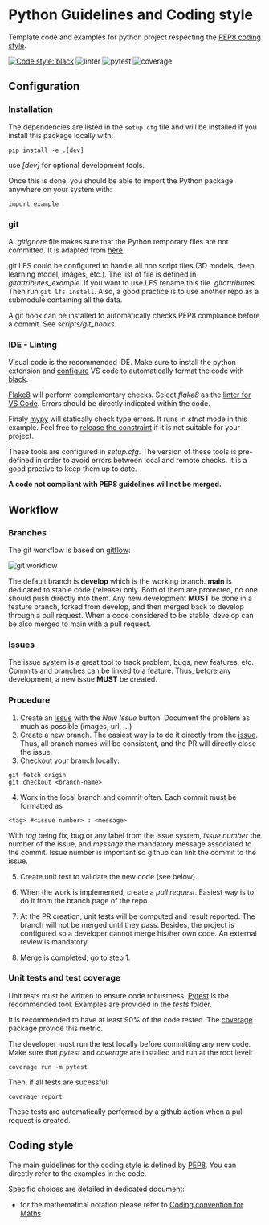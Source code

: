 # Python Guidelines and Coding style

Template code and examples for python project respecting the [PEP8 coding style](https://peps.python.org/pep-0008/).

[![Code style: black](https://img.shields.io/badge/code%20style-black-000000.svg)](https://github.com/psf/black) ![linter](https://github.com/pollen-robotics/python-coding-guidelines/actions/workflows/lint.yml/badge.svg) ![pytest](https://github.com/pollen-robotics/python-coding-guidelines/actions/workflows/pytest.yml/badge.svg) ![coverage](https://img.shields.io/endpoint?url=https://gist.githubusercontent.com/FabienDanieau/58642e8fe4589e710e26627e39ff92d7/raw/covbadge.json)



## Configuration

### Installation

The dependencies are listed in the ```setup.cfg``` file and will be installed if you install this package locally with:
```
pip install -e .[dev]
```
use *[dev]* for optional development tools.


Once this is done, you should be able to import the Python package anywhere on your system with:
```
import example
```


### git

A *.gitignore* file makes sure that the Python temporary files are not committed. It is adapted from [here](https://github.com/github/gitignore/blob/main/Python.gitignore).

git LFS could be configured to handle all non script files (3D models, deep learning model, images, etc.). The list of file is defined in *gitattributes_example.* If you want to use LFS rename this file *.gitattributes*. Then run ```git lfs install```. Also, a good practice is to use another repo as a submodule containing all the data.

A git hook can be installed to automatically checks PEP8 compliance before a commit. See *scripts/git_hooks*.

### IDE - Linting

Visual code is the recommended IDE. Make sure to install the python extension and [configure](https://dev.to/adamlombard/how-to-use-the-black-python-code-formatter-in-vscode-3lo0) VS code to automatically format the code with [black](https://black.readthedocs.io).

[Flake8](https://flake8.pycqa.org) will perform complementary checks. Select *flake8* as the [linter for VS Code](https://code.visualstudio.com/docs/python/linting). Errors should be directly indicated within the code.

Finaly [mypy](https://mypy.readthedocs.io/en/stable/index.html) will statically check type errors. It runs in *strict* mode in this example. Feel free to [release the constraint](https://mypy.readthedocs.io/en/stable/getting_started.html?highlight=strict#strict-mode-and-configuration) if it is not suitable for your project.

These tools are configured in *setup.cfg*. The version of these tools is pre-defined in order to avoid errors between local and remote checks. It is a good practive to keep them up to date.

**A code not compliant with PEP8 guidelines will not be merged.**

## Workflow

### Branches

The git workflow is based on [gitflow](https://www.atlassian.com/git/tutorials/comparing-workflows/gitflow-workflow):

![git workflow](https://wac-cdn.atlassian.com/dam/jcr:34c86360-8dea-4be4-92f7-6597d4d5bfae/02%20Feature%20branches.svg?cdnVersion=805)

The default branch is **develop** which is the working branch. **main** is dedicated to stable code (release) only. Both of them are protected, no one should push directly into them. Any new development **MUST** be done in a feature branch, forked from develop, and then merged back to develop through a pull request. When a code considered to be stable, develop can be also merged to main with a pull request.

### Issues

The issue system is a great tool to track problem, bugs, new features, etc. Commits and branches can be linked to a feature. Thus, before any development, a new issue **MUST** be created.

### Procedure

1. Create an [issue](https://github.com/pollen-robotics/unity-workflow/issues) with the *New Issue* button. Document the problem as much as possible (images, url, ...)
2. Create a new branch. The easiest way is to do it directly from the [issue](https://github.blog/changelog/2022-03-02-create-a-branch-for-an-issue/). Thus, all branch names will be consistent, and the PR will directly close the issue.
3. Checkout your branch locally:
 ```
 git fetch origin
 git checkout <branch-name>
 ```
4. Work in the local branch and commit often. Each commit must be formatted as
 ```
<tag> #<issue number> : <message>
 ```
 With *tag* being fix, bug or any label from the issue system, *issue number* the number of the issue, and *message* the mandatory message associated to the commit. Issue number is important so github can link the commit to the issue.
 
 5. Create unit test to validate the new code (see below).

 6. When the work is implemented, create a *pull request*. Easiest way is to do it from the branch page of the repo.
 
 7. At the PR creation, unit tests will be computed and result reported. The branch will not be merged until they pass. Besides, the project is configured so a developer cannot merge his/her own code. An external review is mandatory.
 8. Merge is completed, go to step 1.

 ### Unit tests and test coverage

 Unit tests must be written to ensure code robustness. [Pytest](https://docs.pytest.org) is the recommended tool. Examples are provided in the *tests* folder.
 
It is recommended to have at least 90% of the code tested. The [coverage](https://coverage.readthedocs.io) package provide this metric.

 The developer must run the test locally before committing any new code. Make sure that *pytest* and *coverage* are installed and run at the root level:
 ```
 coverage run -m pytest
 ```
Then, if all tests are sucessful:
 ```
 coverage report
 ```
 These tests are automatically performed by a github action when a pull request is created.

 ## Coding style

 The main guidelines for the coding style is defined by [PEP8](https://peps.python.org/pep-0008/). You can directly refer to the examples in the code.

 Specific choices are detailed in dedicated document:
 - for the mathematical notation please refer to [Coding convention for Maths](docs/convention_maths.md)